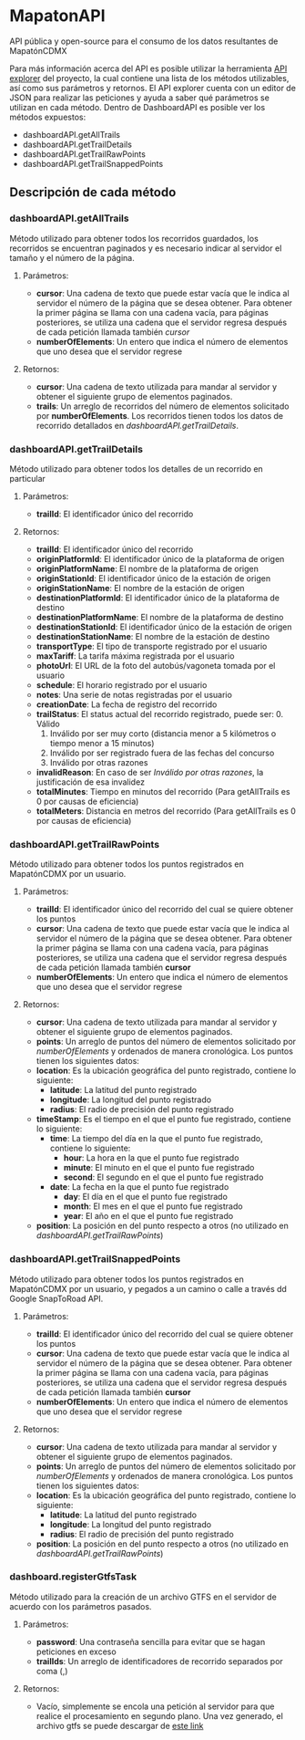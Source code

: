 
# MapatonAPI
API pública y open-source para el consumo de los datos resultantes de MapatónCDMX

Para más información acerca del API es posible utilizar la herramienta [API explorer](https://apis-explorer.appspot.com/apis-explorer/?base=https%3A%2F%2Fmapaton-public.appspot.com%2F_ah%2Fapi#p/) del proyecto, la cual contiene una lista de los métodos utilizables, así como sus parámetros y retornos. El API explorer cuenta con un editor de JSON para realizar las peticiones y ayuda a saber qué parámetros se utilizan en cada método.
Dentro de DashboardAPI es posible ver los métodos expuestos:
* dashboardAPI.getAllTrails 
* dashboardAPI.getTrailDetails 
* dashboardAPI.getTrailRawPoints 
* dashboardAPI.getTrailSnappedPoints

## Descripción de cada método

### dashboardAPI.getAllTrails

Método utilizado para obtener todos los recorridos guardados, los recorridos se encuentran paginados y es necesario indicar al servidor el tamaño y el número de la página.

1. Parámetros:

   * __cursor__: Una cadena de texto que puede estar vacía que le indica al servidor el número de la página que se desea obtener.  Para obtener la primer página se llama con una cadena vacía, para páginas posteriores, se utiliza una cadena que el servidor regresa después de cada petición llamada también _cursor_
   * __numberOfElements__: Un entero que indica el número de elementos que uno desea que el servidor regrese

2. Retornos:
 
   * __cursor__: Una cadena de texto utilizada para mandar al servidor y obtener el siguiente grupo de elementos paginados.
   * __trails__: Un arreglo de recorridos del número de elementos solicitado por __numberOfElements__. Los recorridos tienen todos los datos de recorrido detallados en _dashboardAPI.getTrailDetails_.


### dashboardAPI.getTrailDetails

Método utilizado para obtener todos los detalles de un recorrido en particular

1. Parámetros:

   * __trailId__: El identificador único del recorrido

2. Retornos:

   * __trailId__: El identificador único del recorrido 
   * __originPlatformId__: El identificador único de la plataforma de origen
   * __originPlatformName__: El nombre de la plataforma de origen
   * __originStationId__: El identificador único de la estación de origen
   * __originStationName__: El nombre de la estación de origen
   * __destinationPlatformId__: El identificador único de la plataforma de destino
   * __destinationPlatformName__: El nombre de la plataforma de destino
   * __destinationStationId__: El identificador único de la estación de origen
   * __destinationStationName__: El nombre de la estación de destino
   * __transportType__: El tipo de transporte registrado por el usuario
   * __maxTariff__: La tarifa máxima registrada por el usuario
   * __photoUrl__: El URL de la foto del autobús/vagoneta tomada por el usuario
   * __schedule__: El horario registrado por el usuario
   * __notes__: Una serie de notas registradas por el usuario
   * __creationDate__: La fecha de registro del recorrido
   * __trailStatus__: El status actual del recorrido registrado, puede ser:
     0. Válido
     1. Inválido por ser muy corto (distancia menor a 5 kilómetros o tiempo menor a 15 minutos)
     2. Inválido por ser registrado fuera de las fechas del concurso
     3. Inválido por otras razones
   * __invalidReason__: En caso de ser _Inválido por otras razones_, la justificación de esa invalidez 
   * __totalMinutes__: Tiempo en minutos del recorrido (Para getAllTrails es 0 por causas de eficiencia) 
   * __totalMeters__: Distancia en metros del recorrido (Para getAllTrails es 0 por causas de eficiencia)
 
### dashboardAPI.getTrailRawPoints

Método utilizado para obtener todos los puntos registrados en MapatónCDMX por un usuario.

1. Parámetros:

   * __trailId__: El identificador único del recorrido del cual se quiere obtener los puntos
   * __cursor__: Una cadena de texto que puede estar vacía que le indica al servidor el número de la página que se desea obtener. 
   Para obtener la primer página se llama con una cadena vacía, para páginas posteriores, se utiliza una cadena que el servidor regresa después de cada petición llamada también __cursor__
   * __numberOfElements__: Un entero que indica el número de elementos que uno desea que el servidor regrese

2. Retornos:
    * __cursor__: Una cadena de texto utilizada para mandar al servidor y obtener el siguiente grupo de elementos paginados.
    * __points__: Un arreglo de puntos del número de elementos solicitado por _numberOfElements_ y ordenados de manera cronológica. Los puntos tienen los siguientes datos:
     * __location__: Es la ubicación geográfica del punto registrado, contiene lo siguiente:
       * __latitude__: La latitud del punto registrado
       * __longitude__: La longitud del punto registrado
       * __radius__: El radio de precisión del punto registrado
    * __timeStamp__: Es el tiempo en el que el punto fue registrado, contiene lo siguiente:
      * __time__: La tiempo del día en la que el punto fue registrado, contiene lo siguiente:
        * __hour__: La hora en la que el punto fue registrado
        * __minute__: El minuto en el que el punto fue registrado
        * __second__: El segundo en el que el punto fue registrado
      * __date__: La fecha en la que el punto fue registrado
        * __day__: El día en el que el punto fue registrado
        * __month__: El mes en el que el punto fue registrado
        * __year__: El año en el que el punto fue registrado
    * __position__: La posición en del punto respecto a otros (no utilizado en _dashboardAPI.getTrailRawPoints_)
   
### dashboardAPI.getTrailSnappedPoints

Método utilizado para obtener todos los puntos registrados en MapatónCDMX por un usuario, y pegados a un camino o calle a través dd Google SnapToRoad API. 

1. Parámetros:
   * __trailId__: El identificador único del recorrido del cual se quiere obtener los puntos
   * __cursor__: Una cadena de texto que puede estar vacía que le indica al servidor el número de la página que se desea obtener. 
   Para obtener la primer página se llama con una cadena vacía, para páginas posteriores, se utiliza una cadena que el servidor regresa después de cada petición llamada también __cursor__
   * __numberOfElements__: Un entero que indica el número de elementos que uno desea que el servidor regrese

2. Retornos:
    * __cursor__: Una cadena de texto utilizada para mandar al servidor y obtener el siguiente grupo de elementos paginados.
    * __points__: Un arreglo de puntos del número de elementos solicitado por _numberOfElements_ y ordenados de manera cronológica. Los puntos tienen los siguientes datos:
     * __location__: Es la ubicación geográfica del punto registrado, contiene lo siguiente:
       * __latitude__: La latitud del punto registrado
       * __longitude__: La longitud del punto registrado
       * __radius__: El radio de precisión del punto registrado
    * __position__: La posición en del punto respecto a otros (no utilizado en _dashboardAPI.getTrailRawPoints_)

### dashboard.registerGtfsTask

Método utilizado para la creación de un archivo GTFS en el servidor de acuerdo con los parámetros pasados.

1. Parámetros:
   * __password__: Una contraseña sencilla para evitar que se hagan peticiones en exceso
   * __trailIds__: Un arreglo de identificadores de recorrido separados por coma (,)

2. Retornos:
   * Vacío, simplemente se encola una petición al servidor para que realice el procesamiento en segundo plano. Una vez generado, el archivo gtfs se puede descargar de [este link](http://mapaton-public.appspot.com/serveGtfsZip)

